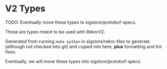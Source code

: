 # V2 Types

TODO: Eventually move these types to sigstore/protobuf-specs.

These are types meant to be used with RekorV2.

Generated from running `make python` in sigstore/rekor-tiles to generate (although not checked into git) and copied into here, **plus** formatting and lint fixes.

Eventually, we will move these types into sigstore/protobuf-specs.
